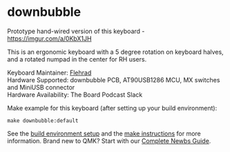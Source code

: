 # downbubble

Prototype hand-wired version of this keyboard - https://imgur.com/a/0KbX1JH

This is an ergonomic keyboard with a 5 degree rotation on keyboard halves, and a rotated numpad in the center for RH users.

Keyboard Maintainer: [Flehrad](https://github.com/flehrad)  
Hardware Supported: downbubble PCB, AT90USB1286 MCU, MX switches and MiniUSB connector  
Hardware Availability: The Board Podcast Slack

Make example for this keyboard (after setting up your build environment):

    make downbubble:default

See the [build environment setup](https://docs.qmk.fm/#/getting_started_build_tools) and the [make instructions](https://docs.qmk.fm/#/getting_started_make_guide) for more information. Brand new to QMK? Start with our [Complete Newbs Guide](https://docs.qmk.fm/#/newbs).
